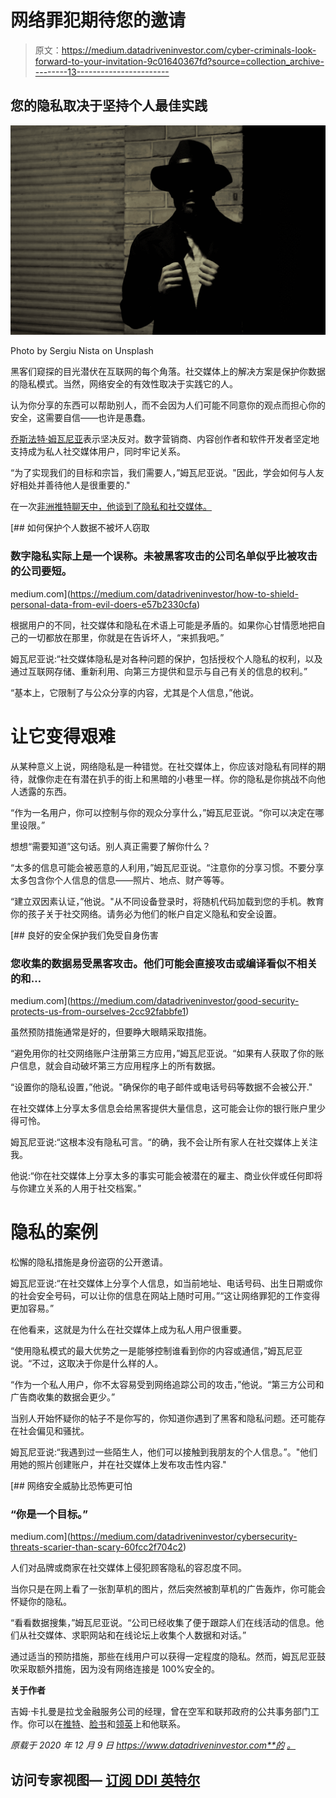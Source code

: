 # 网络罪犯期待您的邀请

> 原文：<https://medium.datadriveninvestor.com/cyber-criminals-look-forward-to-your-invitation-9c01640367fd?source=collection_archive---------13----------------------->

## 您的隐私取决于坚持个人最佳实践

![](img/ab25faca17c4085aff0625f39fabd376.png)

Photo by Sergiu Nista on Unsplash

黑客们窥探的目光潜伏在互联网的每个角落。社交媒体上的解决方案是保护你数据的隐私模式。当然，网络安全的有效性取决于实践它的人。

认为你分享的东西可以帮助别人，而不会因为人们可能不同意你的观点而担心你的安全，这需要自信——也许是愚蠢。

[乔斯法特·姆瓦尼亚](https://twitter.com/mwania_josphat/)表示坚决反对。数字营销商、内容创作者和软件开发者坚定地支持成为私人社交媒体用户，同时牢记关系。

“为了实现我们的目标和宗旨，我们需要人，”姆瓦尼亚说。"因此，学会如何与人友好相处并善待他人是很重要的."

在一次[非洲推特聊天中，他谈到了隐私和社交媒体。](https://twitter.com/AfricaTweetChat/)

[](https://medium.com/datadriveninvestor/how-to-shield-personal-data-from-evil-doers-e57b2330cfa) [## 如何保护个人数据不被坏人窃取

### 数字隐私实际上是一个误称。未被黑客攻击的公司名单似乎比被攻击的公司要短。

medium.com](https://medium.com/datadriveninvestor/how-to-shield-personal-data-from-evil-doers-e57b2330cfa) 

根据用户的不同，社交媒体和隐私在术语上可能是矛盾的。如果你心甘情愿地把自己的一切都放在那里，你就是在告诉坏人，“来抓我吧。”

姆瓦尼亚说:“社交媒体隐私是对各种问题的保护，包括授权个人隐私的权利，以及通过互联网存储、重新利用、向第三方提供和显示与自己有关的信息的权利。”

“基本上，它限制了与公众分享的内容，尤其是个人信息，”他说。

# 让它变得艰难

从某种意义上说，网络隐私是一种错觉。在社交媒体上，你应该对隐私有同样的期待，就像你走在有潜在扒手的街上和黑暗的小巷里一样。你的隐私是你挑战不向他人透露的东西。

“作为一名用户，你可以控制与你的观众分享什么，”姆瓦尼亚说。“你可以决定在哪里设限。”

想想“需要知道”这句话。别人真正需要了解你什么？

“太多的信息可能会被恶意的人利用，”姆瓦尼亚说。“注意你的分享习惯。不要分享太多包含你个人信息的信息——照片、地点、财产等等。

“建立双因素认证，”他说。"从不同设备登录时，将随机代码加载到您的手机。教育你的孩子关于社交网络。请务必为他们的帐户自定义隐私和安全设置。

[](https://medium.com/datadriveninvestor/good-security-protects-us-from-ourselves-2cc92fabbfe1) [## 良好的安全保护我们免受自身伤害

### 您收集的数据易受黑客攻击。他们可能会直接攻击或编译看似不相关的和…

medium.com](https://medium.com/datadriveninvestor/good-security-protects-us-from-ourselves-2cc92fabbfe1) 

虽然预防措施通常是好的，但要睁大眼睛采取措施。

“避免用你的社交网络账户注册第三方应用，”姆瓦尼亚说。“如果有人获取了你的账户信息，就会自动破坏第三方应用程序上的所有数据。

“设置你的隐私设置，”他说。"确保你的电子邮件或电话号码等数据不会被公开."

在社交媒体上分享太多信息会给黑客提供大量信息，这可能会让你的银行账户里少得可怜。

姆瓦尼亚说:“这根本没有隐私可言。“的确，我不会让所有家人在社交媒体上关注我。

他说:“你在社交媒体上分享太多的事实可能会被潜在的雇主、商业伙伴或任何即将与你建立关系的人用于社交档案。”

# 隐私的案例

松懈的隐私措施是身份盗窃的公开邀请。

姆瓦尼亚说:“在社交媒体上分享个人信息，如当前地址、电话号码、出生日期或你的社会安全号码，可以让你的信息在网站上随时可用。”“这让网络罪犯的工作变得更加容易。”

在他看来，这就是为什么在社交媒体上成为私人用户很重要。

“使用隐私模式的最大优势之一是能够控制谁看到你的内容或通信，”姆瓦尼亚说。“不过，这取决于你是什么样的人。

“作为一个私人用户，你不太容易受到网络追踪公司的攻击，”他说。“第三方公司和广告商收集的数据会更少。”

当别人开始怀疑你的帖子不是你写的，你知道你遇到了黑客和隐私问题。还可能存在社会偏见和骚扰。

姆瓦尼亚说:“我遇到过一些陌生人，他们可以接触到我朋友的个人信息。”。"他们用她的照片创建账户，并在社交媒体上发布攻击性内容."

[](https://medium.com/datadriveninvestor/cybersecurity-threats-scarier-than-scary-60fcc2f704c2) [## 网络安全威胁比恐怖更可怕

### “你是一个目标。”

medium.com](https://medium.com/datadriveninvestor/cybersecurity-threats-scarier-than-scary-60fcc2f704c2) 

人们对品牌或商家在社交媒体上侵犯顾客隐私的容忍度不同。

当你只是在网上看了一张割草机的图片，然后突然被割草机的广告轰炸，你可能会怀疑你的隐私。

“看看数据搜集，”姆瓦尼亚说。“公司已经收集了便于跟踪人们在线活动的信息。他们从社交媒体、求职网站和在线论坛上收集个人数据和对话。”

通过适当的预防措施，那些在线用户可以获得一定程度的隐私。然而，姆瓦尼亚鼓吹采取额外措施，因为没有网络连接是 100%安全的。

**关于作者**

吉姆·卡扎曼是拉戈金融服务公司的经理，曾在空军和联邦政府的公共事务部门工作。你可以在[推特](https://twitter.com/JKatzaman)、[脸书](https://www.facebook.com/jim.katzaman)和[领英](https://www.linkedin.com/in/jim-katzaman-33641b21/)上和他联系。

*原载于 2020 年 12 月 9 日 https://www.datadriveninvestor.com**的* [*。*](https://www.datadriveninvestor.com/2020/12/09/cyber-criminals-look-forward-to-your-invitation/)

## 访问专家视图— [订阅 DDI 英特尔](https://datadriveninvestor.com/ddi-intel)